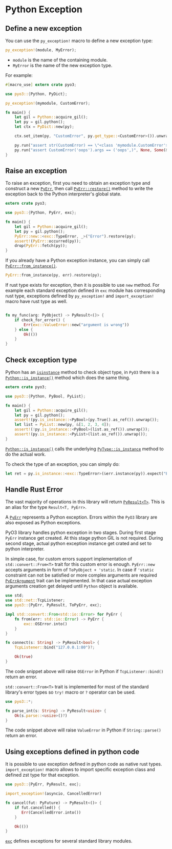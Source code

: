 # Python Exception

## Define a new exception

You can use the `py_exception!` macro to define a new exception type:

```rust
py_exception!(module, MyError);
```

* `module` is the name of the containing module.
* `MyError` is the name of the new exception type.

For example:

```rust
#[macro_use] extern crate pyo3;

use pyo3::{Python, PyDict};

py_exception!(mymodule, CustomError);

fn main() {
    let gil = Python::acquire_gil();
    let py = gil.python();
    let ctx = PyDict::new(py);

    ctx.set_item(py, "CustomError", py.get_type::<CustomError>()).unwrap();

    py.run("assert str(CustomError) == \"<class 'mymodule.CustomError'>\"", None, Some(&ctx)).unwrap();
    py.run("assert CustomError('oops').args == ('oops',)", None, Some(&ctx)).unwrap();
}
```

## Raise an exception

To raise an exception, first you need to obtain an exception type and construct a new [`PyErr`](https://pyo3.github.io/pyo3/pyo3/struct.PyErr.html), then call [`PyErr::restore()`](https://pyo3.github.io/pyo3/pyo3/struct.PyErr.html#method.restore) method to write the exception back to the Python interpreter's global state.

```rust
extern crate pyo3;

use pyo3::{Python, PyErr, exc};

fn main() {
    let gil = Python::acquire_gil();
    let py = gil.python();
    PyErr::new::<exc::TypeError, _>("Error").restore(py);
    assert!(PyErr::occurred(py));
    drop(PyErr::fetch(py));
}
```

If you already have a Python exception instance, you can simply call [`PyErr::from_instance()`](https://pyo3.github.io/pyo3/pyo3/struct.PyErr.html#method.from_instance).

```rust
PyErr::from_instance(py, err).restore(py);
```

If rust type exists for exception, then it is possible to use `new` method.
For example each standard exception defined in `exc` module
has corresponding rust type, exceptions defined by `py_exception!` and `import_exception!` macro
have rust type as well.

```rust

fn my_func(arg: PyObject) -> PyResult<()> {
    if check_for_error() {
        Err(exc::ValueError::new("argument is wrong"))
    } else {
        Ok(())
    }
}

```

## Check exception type

Python has an [`isinstance`](https://docs.python.org/3/library/functions.html#isinstance) method to check object type,
in `PyO3` there is a [`Python::is_instance()`](https://pyo3.github.io/pyo3/pyo3/struct.Python.html#method.is_instance) method which does the same thing.

```rust
extern crate pyo3;

use pyo3::{Python, PyBool, PyList};

fn main() {
    let gil = Python::acquire_gil();
    let py = gil.python();
    assert!(py.is_instance::<PyBool>(py.True().as_ref()).unwrap());
    let list = PyList::new(py, &[1, 2, 3, 4]);
    assert!(!py.is_instance::<PyBool>(list.as_ref()).unwrap());
    assert!(py.is_instance::<PyList>(list.as_ref()).unwrap());
}
```

[`Python::is_instance()`](https://pyo3.github.io/pyo3/pyo3/struct.Python.html#method.is_instance) calls the underlying [`PyType::is_instance`](https://pyo3.github.io/pyo3/pyo3/struct.PyType.html#method.is_instance) method to do the actual work.

To check the type of an exception, you can simply do:

```rust
let ret = py.is_instance::<exc::TypeError>(&err.instance(py)).expect("Error calling is_instance");
```

## Handle Rust Error

The vast majority of operations in this library will return [`PyResult<T>`](https://pyo3.github.io/pyo3/pyo3/type.PyResult.html).
This is an alias for the type `Result<T, PyErr>`.

A [`PyErr`](https://pyo3.github.io/pyo3/pyo3/struct.PyErr.html) represents a Python exception.
Errors within the `PyO3` library are also exposed as Python exceptions.

PyO3 library handles python exception in two stages. During first stage `PyErr` instance get
created. At this stage python GIL is not required. During second stage, actual python
exception instance get crated and set to python interpreter.

In simple case, for custom errors support implementation of `std::convert::From<T>` trait
for this custom error is enough. `PyErr::new` accepts arguments in form
of `ToPyObject + 'static`. In case if `'static` constraint can not be satisfied or
more complex arguments are required [`PyErrArgument`](https://pyo3.github.io/pyo3/pyo3/trait.PyErrArguments.html)
trait can be implemented. In that case actual exception arguments creation get delayed
until `Python` object is available.

```rust
use std;
use std::net::TcpListener;
use pyo3::{PyErr, PyResult, ToPyErr, exc};

impl std::convert::From<std::io::Error> for PyErr {
    fn from(err: std::io::Error) -> PyErr {
        exc::OSError.into()
    }
}

fn connect(s: String) -> PyResult<bool> {
    TcpListener::bind("127.0.0.1:80")?;

    Ok(true)
}
```

The code snippet above will raise `OSError` in Python if `TcpListener::bind()` return an error.

`std::convert::From<T>` trait is implemented for most of the standard library's error
types so `try!` macro or `?` operator can be used.

```rust
use pyo3::*;

fn parse_int(s: String) -> PyResult<usize> {
    Ok(s.parse::<usize>()?)
}
```

The code snippet above will raise `ValueError` in Python if `String::parse()` return an error.


## Using exceptions defined in python code

It is possible to use exception defined in python code as native rust types. 
`import_exception!` macro allows to import specific exception class and defined zst type
for that exception.

```rust
use pyo3::{PyErr, PyResult, exc};

import_exception!(asyncio, CancelledError)

fn cancel(fut: PyFuture) -> PyResult<()> {
    if fut.cancelled() {
       Err(CancelledError.into())
    }

    Ok(())
}

```

[`exc`](https://pyo3.github.io/pyo3/pyo3/exc/index.html) defines exceptions for
several standard library modules.
